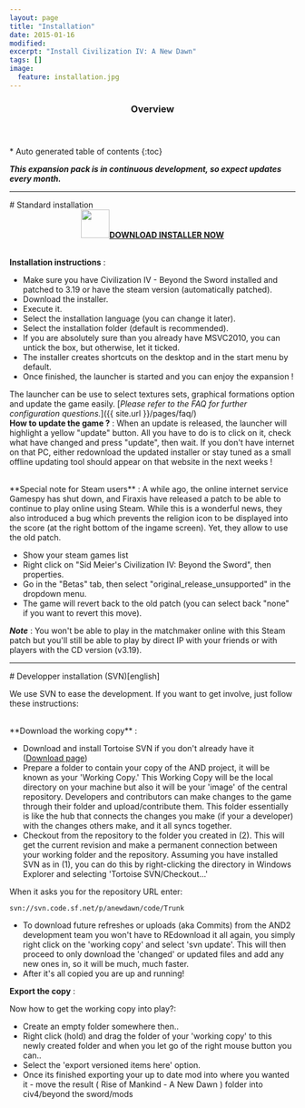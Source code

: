 ```yaml
---
layout: page
title: "Installation"
date: 2015-01-16
modified:
excerpt: "Install Civilization IV: A New Dawn"
tags: []
image:
  feature: installation.jpg
---
```


<section id="table-of-contents" class="toc">
  <header>
    <h3>Overview</h3>
  </header>
<div id="drawer" markdown="1">
*  Auto generated table of contents
{:toc}
</div>
</section><!-- /#table-of-contents -->


_**This expansion pack is in continuous development, so expect updates every month.**_

<hr>
# Standard installation

<center><a href="http://sourceforge.net/projects/anewdawn/files/latest/download?source=files"><img src="{{ site.url }}/images/download_small_green.jpg" width="50"  height="50" border="0" /><strong>DOWNLOAD INSTALLER NOW</strong></a></center>
  <br>

**Installation instructions**
: 

- Make sure you have Civilization IV - Beyond the Sword installed and patched to 3.19 or have the steam version (automatically patched).
- Download the installer.
- Execute it.
- Select the installation language (you can change it later).
- Select the installation folder (default is recommended).
- If you are absolutely sure than you already have MSVC2010, you can untick the box, but otherwise, let it ticked.
- The installer creates shortcuts on the desktop and in the start menu by default.
- Once finished, the launcher is started and you can enjoy the expansion !

The launcher can be use to select textures sets, graphical formations option and update the game easily. [_Please refer to the FAQ for further configuration questions._]({{ site.url }}/pages/faq/)
 <br>
**How to update the game ?**
: When an update is released, the launcher will highlight a yellow "update" button. All you have to do is to click on it, check what have changed and press "update", then wait.
If you don't have internet on that PC, either redownload the updated installer or stay tuned as a small offline updating tool should appear on that website in the next weeks !

 <br>
**Special note for Steam users**
: A while ago, the online internet service Gamespy has shut down, and Firaxis have released a patch to be able to continue to play online using Steam. While this is a wonderful news, they also introduced a bug which prevents the religion icon to be displayed into the score (at the right bottom of the ingame screen). Yet, they allow to use the old patch.

- Show your steam games list
- Right click on "Sid Meier's Civilization IV: Beyond the Sword", then properties.
- Go in the "Betas" tab, then select "original_release_unsupported" in the dropdown menu.
- The game will revert back to the old patch (you can select back "none" if you want to revert this move).

_**Note**_ : You won't be able to play in the matchmaker online with this Steam patch but you'll still be able to play by direct IP with your friends or with players with the CD version (v3.19).

<hr>
# Developper installation (SVN)[english]

We use SVN to ease the development. If you want to get involve, just follow these instructions:

 <br>
**Download the working copy**
:

- Download and install Tortoise SVN if you don't already have it ([Download page](http://tortoisesvn.net/downloads.html))
- Prepare a folder to contain your copy of the AND project, it will be known as your 'Working Copy.' This Working Copy will be the local directory on your machine but also it will be your 'image' of the central repository. Developers and contributors can make changes to the game through their folder and upload/contribute them. This folder essentially is like the hub that connects the changes you make (if your a developer) with the changes others make, and it all syncs together.
- Checkout from the repository to the folder you created in (2). This will get the current revision and make a permanent connection between your working folder and the repository. Assuming you have installed SVN as in (1), you can do this by right-clicking the directory in Windows Explorer and selecting 'Tortoise SVN/Checkout...'

When it asks you for the repository URL enter:

`svn://svn.code.sf.net/p/anewdawn/code/Trunk`

- To download future refreshes or uploads (aka Commits) from the AND2 development team you won't have to REdownload it all again, you simply right click on the 'working copy' and select 'svn update'. This will then proceed to only download the 'changed' or updated files and add any new ones in, so it will be much, much faster.
- After it's all copied you are up and running!

**Export the copy**
:

Now how to get the working copy into play?:

- Create an empty folder somewhere then..
- Right click (hold) and drag the folder of your 'working copy' to this newly created folder and when you let go of the right mouse button you can..
- Select the 'export versioned items here' option.
- Once its finished exporting your up to date mod into where you wanted it - move the result ( Rise of Mankind - A New Dawn ) folder into civ4/beyond the sword/mods 
